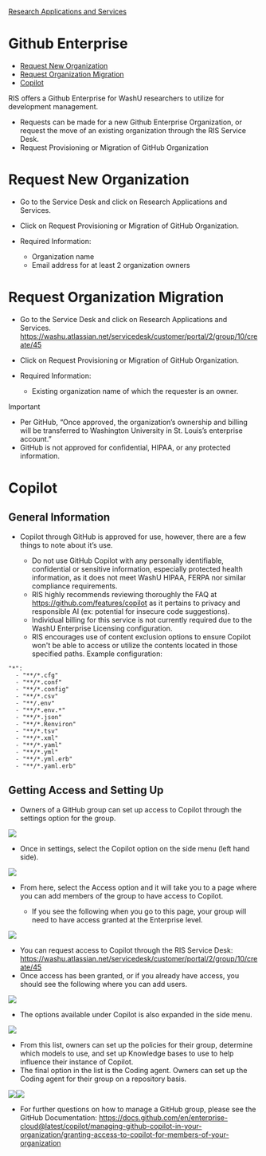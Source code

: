 
[Research Applications and Services](../Research%20Applications%20and%20Services.md)

# Github Enterprise

- [Request New Organization](#request-new-organization)
- [Request Organization Migration](#request-organization-migration)
- [Copilot](#copilot)

RIS offers a Github Enterprise for WashU researchers to utilize for development management.

- Requests can be made for a new Github Enterprise Organization, or request the move of an existing organization through the RIS Service Desk.
- Request Provisioning or Migration of GitHub Organization

# Request New Organization

- Go to the Service Desk and click on Research Applications and Services.
- Click on Request Provisioning or Migration of GitHub Organization.
- Required Information:

  - Organization name
  - Email address for at least 2 organization owners

# Request Organization Migration

- Go to the Service Desk and click on Research Applications and Services. <https://washu.atlassian.net/servicedesk/customer/portal/2/group/10/create/45>
- Click on Request Provisioning or Migration of GitHub Organization.
- Required Information:

  - Existing organization name of which the requester is an owner.

> [!IMPORTANT]
> - Per GitHub, “Once approved, the organization’s ownership and billing will be transferred to Washington University in St. Louis’s enterprise account.”
> - GitHub is not approved for confidential, HIPAA, or any protected information.

# Copilot

## General Information

- Copilot through GitHub is approved for use, however, there are a few things to note about it’s use.

  - Do not use GitHub Copilot with any personally identifiable, confidential or sensitive information, especially protected health information, as it does not meet WashU HIPAA, FERPA nor similar compliance requirements.
  - RIS highly recommends reviewing thoroughly the FAQ at <https://github.com/features/copilot> as it pertains to privacy and responsible AI (ex: potential for insecure code suggestions).
  - Individual billing for this service is not currently required due to the WashU Enterprise Licensing configuration.
  - RIS encourages use of content exclusion options to ensure Copilot won't be able to access or utilize the contents located in those specified paths. Example configuration:

```
"*":
  - "**/*.cfg"
  - "**/*.conf"
  - "**/*.config"
  - "**/*.csv"
  - "**/.env"
  - "**/*.env.*"
  - "**/*.json"
  - "**/*.Renviron"
  - "**/*.tsv"
  - "**/*.xml"
  - "**/*.yaml"
  - "**/*.yml"
  - "**/*.yml.erb"
  - "**/*.yaml.erb"
```

## Getting Access and Setting Up

- Owners of a GitHub group can set up access to Copilot through the settings option for the group.

![](../../attachments/c3a7bbda-cf22-45ba-866f-4253035cf82d.png)

- Once in settings, select the Copilot option on the side menu (left hand side).

![](../../attachments/46e6d010-a968-4a26-bab2-3ae2a6a0b112.png)

- From here, select the Access option and it will take you to a page where you can add members of the group to have access to Copilot.

  - If you see the following when you go to this page, your group will need to have access granted at the Enterprise level.

![](../../attachments/c0e27fa8-2549-450f-a559-8f03ec7259d7.png)

- You can request access to Copilot through the RIS Service Desk: <https://washu.atlassian.net/servicedesk/customer/portal/2/group/10/create/45>
- Once access has been granted, or if you already have access, you should see the following where you can add users.

![](../../attachments/40279490-65a8-4a99-a6eb-bf544a112774.png)

- The options available under Copilot is also expanded in the side menu.

![](../../attachments/e174b668-5dcc-4dd8-b76f-26914aedd0b4.png)

- From this list, owners can set up the policies for their group, determine which models to use, and set up Knowledge bases to use to help influence their instance of Copilot.
- The final option in the list is the Coding agent. Owners can set up the Coding agent for their group on a repository basis.

![](../../attachments/bf7958ad-f6a6-4c82-90ac-46eb63fd8c9e.png)![](../../attachments/e0bd1e96-3c86-4115-a89f-9ba19ac87c08.png)

- For further questions on how to manage a GitHub group, please see the GitHub Documentation: <https://docs.github.com/en/enterprise-cloud@latest/copilot/managing-github-copilot-in-your-organization/granting-access-to-copilot-for-members-of-your-organization>
